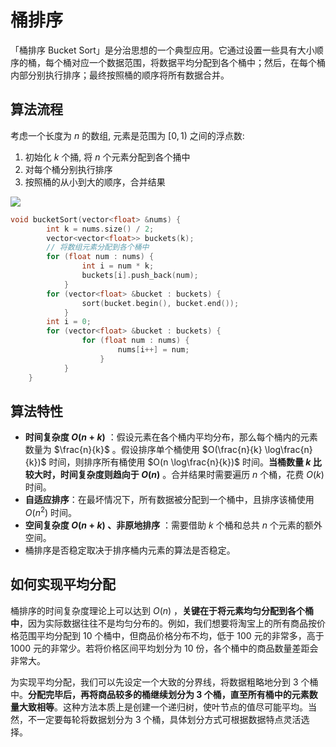 # 桶排序

「桶排序 Bucket Sort」是分治思想的一个典型应用。它通过设置一些具有大小顺序的桶，每个桶对应一个数据范围，将数据平均分配到各个桶中；然后，在每个桶内部分别执行排序；最终按照桶的顺序将所有数据合并。

## 算法流程

考虑一个长度为 $n$ 的数组, 元素是范围为 $[0,1)$ 之间的浮点数:

1. 初始化 $k$ 个捅, 将 $n$ 个元素分配到各个捅中
2. 对每个桶分别执行排序
3. 按照桶的从小到大的顺序，合并结果

![](https://www.hello-algo.com/chapter_sorting/bucket_sort.assets/bucket_sort_overview.png)

```cpp
void bucketSort(vector<float> &nums) {
        int k = nums.size() / 2;
        vector<vector<float>> buckets(k);
        // 将数组元素分配到各个桶中
        for (float num : nums) {
                int i = num * k;
                buckets[i].push_back(num);
            }
        for (vector<float> &bucket : buckets) {
                sort(bucket.begin(), bucket.end());
            }
        int i = 0;
        for (vector<float> &bucket : buckets) {
                for (float num : nums) {
                        nums[i++] = num;
                    }
            }
    }
```

## 算法特性

- **时间复杂度 $O(n + k)$** ：假设元素在各个桶内平均分布，那么每个桶内的元素数量为 $\frac{n}{k}$ 。假设排序单个桶使用 $O(\frac{n}{k} \log\frac{n}{k})$ 时间，则排序所有桶使用 $O(n \log\frac{n}{k})$ 时间。**当桶数量 $k$ 比较大时，时间复杂度则趋向于 $O(n)$** 。合并结果时需要遍历 $n$ 个桶，花费 $O(k)$ 时间。
- **自适应排序**：在最坏情况下，所有数据被分配到一个桶中，且排序该桶使用 $O(n^2)$ 时间。
- **空间复杂度 $O(n + k)$ 、非原地排序** ：需要借助 $k$ 个桶和总共 $n$ 个元素的额外空间。
- 桶排序是否稳定取决于排序桶内元素的算法是否稳定。

## 如何实现平均分配

桶排序的时间复杂度理论上可以达到 $O(n)$ ，**关键在于将元素均匀分配到各个桶中**，因为实际数据往往不是均匀分布的。例如，我们想要将淘宝上的所有商品按价格范围平均分配到 10 个桶中，但商品价格分布不均，低于 100 元的非常多，高于 1000 元的非常少。若将价格区间平均划分为 10 份，各个桶中的商品数量差距会非常大。

为实现平均分配，我们可以先设定一个大致的分界线，将数据粗略地分到 3 个桶中。**分配完毕后，再将商品较多的桶继续划分为 3 个桶，直至所有桶中的元素数量大致相等**。这种方法本质上是创建一个递归树，使叶节点的值尽可能平均。当然，不一定要每轮将数据划分为 3 个桶，具体划分方式可根据数据特点灵活选择。
